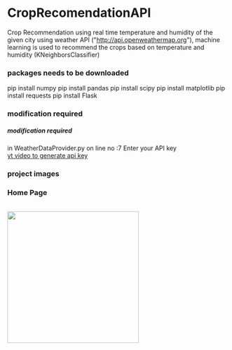 # CropRecomendationAPI
Crop Recommendation using real time temperature and humidity of the given city using weather API ("http://api.openweathermap.org"),
machine learning is used to recommend the crops based on temperature and humidity (KNeighborsClassifier)


<h3>packages needs to be downloaded</h3>
pip install numpy
pip install pandas
pip install scipy
pip install matplotlib
pip install requests
pip install Flask

<h3> modification required </h3>
<h5> modification required </h5>

in WeatherDataProvider.py on line no :7 Enter your API key
<br>
<a href="https://youtu.be/Xs4Uo-vAAGw">yt video to generate api key </a>

<h3>project images </h3>
<h3>Home Page </h3><br>
<img src="airdropmanager/image/am1.jpg" height=300><br>
